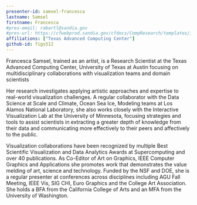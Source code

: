 ```yaml
---
presenter-id: samsel-francesca
lastname: Samsel
firstname: Francesca
#pres-email: rabartl@sandia.gov
#pres-url: https://cfwebprod.sandia.gov/cfdocs/CompResearch/templates/insert/profile.cfm?snl_id=26401
affiliations: ["Texas Advanced Computing Center"]
github-id: figs512
---
```

Francesca Samsel, trained as an artist, is a Research Scientist at the Texas Advanced Computing Center, University of Texas at Austin focusing on multidisciplinary collaborations with visualization teams and domain scientists

Her research investigates applying artistic approaches and expertise to real-world visualization challenges. A regular collaborator with the Data Science at Scale and Climate, Ocean Sea Ice, Modeling teams at Los Alamos National Laboratory, she also works closely with the Interactive Visualization Lab at the University of Minnesota, focusing strategies and tools to assist scientists in extracting a greater depth of knowledge from their data and communicating more effectively to their peers and affectively to the public.

Visualization collaborations have been recognized by multiple Best Scientific Visualization and Data Analytics Awards at Supercomputing and over 40 publications. As Co-Editor of Art on Graphics, IEEE Computer Graphics and Applications she promotes work that demonstrates the value melding of art, science and technology. Funded by the NSF and DOE, she is a regular presenter at conferences across disciplines including AGU Fall Meeting, IEEE Vis, SIG CHI, Euro Graphics and the College Art Association. She holds a BFA from the California College of Arts and an MFA from the University of Washington.
